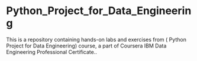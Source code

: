 # Python_Project_for_Data_Engineering
This is a repository containing hands-on labs and exercises from ( Python Project for Data Engineering) course, a part of Coursera IBM Data Engineering Professional Certificate..
